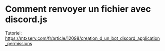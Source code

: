 # Comment renvoyer un fichier avec discord.js

Tutoriel: https://mtxserv.com/fr/article/12098/creation_d_un_bot_discord_application_permissions
